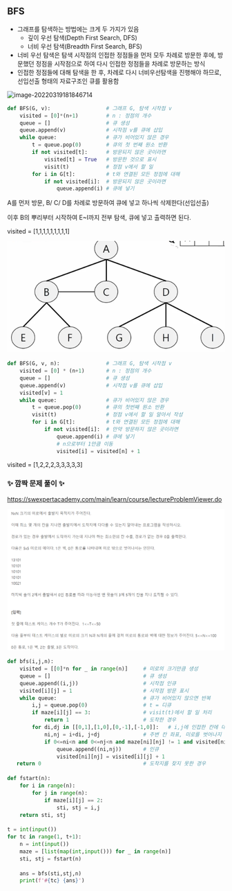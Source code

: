 ## BFS

- 그래프를 탐색하는 방법에는 크게 두 가지가 있음
  - 깊이 우선 탐색(Depth First Search, DFS)
  - 너비 우선 탐색(Breadth First Search, BFS)
- 너비 우선 탐색은 탐색 시작점의 인접한 정점들을 먼저 모두 차례로 방문한 후에, 방문했던 정점을 시작점으로 하여 다시 인접한 정점들을 차례로 방문하는 방식
- 인접한 정점들에 대해 탐색을 한 후, 차례로 다시 너비우선탐색을 진행해야 하므로, 선입선출 형태의 자료구조인 큐를 활용함

![image-20220319181846714](C:\Users\LG\AppData\Roaming\Typora\typora-user-images\image-20220319181846714.png)

```python
def BFS(G, v):					# 그래프 G, 탐색 시작점 v
    visited = [0]*(n+1)			# n : 정점의 개수
    queue = []					# 큐 생성
    queue.append(v)				# 시작점 v를 큐에 삽입
    while queue:				# 큐가 비어있지 않은 경우
        t = queue.pop(0)		# 큐의 첫 번째 원소 반환
        if not visited[t]:		# 방문되지 않은 곳이라면	
            visited[t] = True	# 방문한 것으로 표시
            visit(t)			# 정점 v에서 할 일
        for i in G[t]:			# t와 연결된 모든 정점에 대해
            if not visited[i]:	# 방문되지 않은 곳이라면
                queue.append(i)	# 큐에 넣기
```

A를 먼저 방문, B/ C/ D를 차례로 방문하여 큐에 넣고 하나씩 삭제한다(선입선출)

이후 B의 뿌리부터 시작하여 E~I까지 전부 탐색, 큐에 넣고 출력하면 된다.

visited = [1,1,1,1,1,1,1,1,1]



![image-20220319184146109](BFS.assets/image-20220319184146109.png)

```python
def BFS(G, v, n):				# 그래프 G, 탐색 시작점 v
    visited = [0] * (n+1)		# n : 정점의 개수
    queue = []					# 큐 생성
    queue.append(v)				# 시작점 v를 큐에 삽입
    visited[v] = 1
    while queue:				# 큐가 비어있지 않은 경우
        t = queue.pop(0)		# 큐의 첫번째 원소 반환
        visit(t)				# 정점 v에서 할 일 알아서 작성
        for i in G[t]:			# t와 연결된 모든 정점에 대해
            if not visited[i]:	# 만약 방문하지 않은 곳이라면
                queue.append(i)	# 큐에 넣기
                # n으로부터 1만큼 이동
                visited[i] = visited[n] + 1
```

visited = [1,2,2,2,3,3,3,3,3]





### ✨ 깜짝 문제 풀이 ✨

https://swexpertacademy.com/main/learn/course/lectureProblemViewer.do

![image-20220319190213504](BFS.assets/image-20220319190213504.png)

```python
def bfs(i,j,n):
    visited = [[0]*n for _ in range(n)]		# 미로의 크기만큼 생성
    queue = []								# 큐 생성
    queue.append((i,j))						# 시작점 인큐
    visited[i][j] = 1						# 시작점 방문 표시
    while queue:							# 큐가 비어있지 않으면 반복
        i,j = queue.pop(0)					# t = 디큐
        if maze[i][j] == 3:					# visit(t)에서 할 일 처리
            return 1						# 도착한 경우
        for di,dj in [[0,1],[1,0],[0,-1],[-1,0]]:	# i,j에 인접한 칸에 대해
            ni,nj = i+di, j+dj				# 주변 칸 좌표, 미로를 벗어나지 않고, 인접(벽이 아니고 통로)
            if 0<=ni<n and 0<=nj<n and maze[ni][nj] != 1 and visited[ni][nj] == 0:
                queue.append((ni,nj))		# 인큐
                visited[ni][nj] = visited[i][j] + 1
   return 0									# 도착지를 찾지 못한 경우

def fstart(n):
    for i in range(n):
        for j in range(n):
            if maze[i][j] == 2:
                sti, stj = i,j
    return sti, stj

t = int(input())
for tc in range(1, t+1):
    n = int(input())
    maze = [list(map(int,input())) for _ in range(n)]
    sti, stj = fstart(n)
    
    ans = bfs(sti,stj,n)
    print(f'#{tc} {ans}')
```

